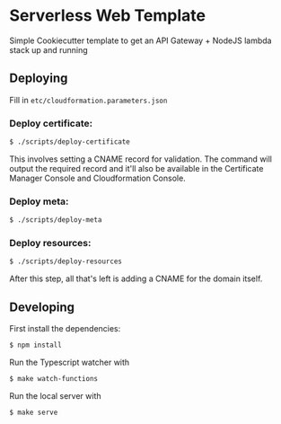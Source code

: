 # Serverless Web Template
Simple Cookiecutter template to get an API Gateway + NodeJS lambda stack up and running

## Deploying
Fill in `etc/cloudformation.parameters.json`

### Deploy certificate:
```bash
$ ./scripts/deploy-certificate
```

This involves setting a CNAME record for validation. The command will output the required record and it'll also be available in the Certificate Manager Console and Cloudformation Console.

### Deploy meta:
```bash
$ ./scripts/deploy-meta
```

### Deploy resources:
```bash
$ ./scripts/deploy-resources
```

After this step, all that's left is adding a CNAME for the domain itself.

## Developing
First install the dependencies:

```bash
$ npm install
```

Run the Typescript watcher with

```bash
$ make watch-functions
```

Run the local server with

```bash
$ make serve
```
